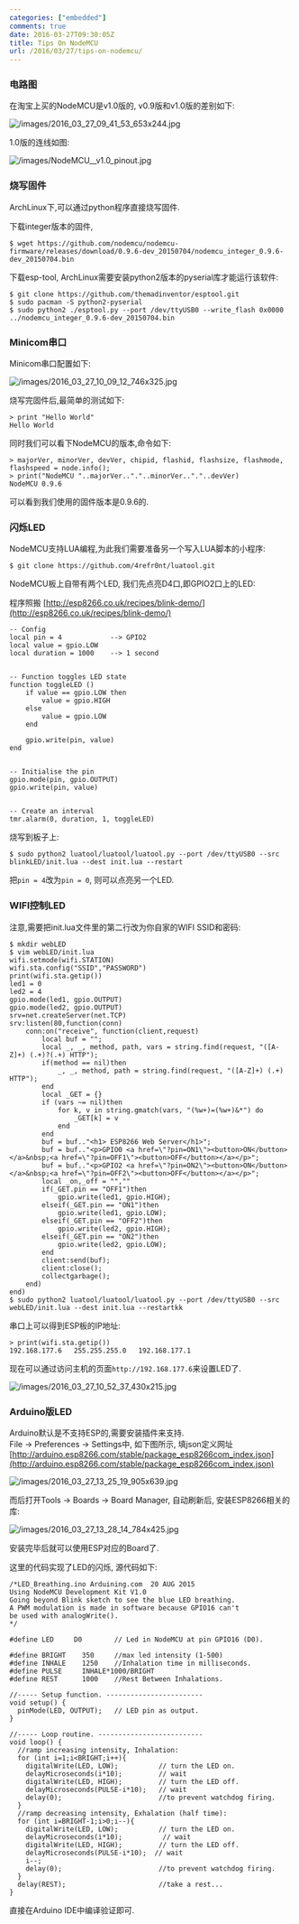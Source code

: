 ```yaml
---
categories: ["embedded"]
comments: true
date: 2016-03-27T09:30:05Z
title: Tips On NodeMCU
url: /2016/03/27/tips-on-nodemcu/
---
```


### 电路图
在淘宝上买的NodeMCU是v1.0版的, v0.9版和v1.0版的差别如下:    

![/images/2016_03_27_09_41_53_653x244.jpg](/images/2016_03_27_09_41_53_653x244.jpg)    

1.0版的连线如图:    

![/images/NodeMCU__v1.0_pinout.jpg](/images/NodeMCU__v1.0_pinout.jpg)    

### 烧写固件
ArchLinux下,可以通过python程序直接烧写固件.    

下载integer版本的固件,

```
$ wget https://github.com/nodemcu/nodemcu-firmware/releases/download/0.9.6-dev_20150704/nodemcu_integer_0.9.6-dev_20150704.bin
```

下载esp-tool, ArchLinux需要安装python2版本的pyserial库才能运行该软件:    

```
$ git clone https://github.com/themadinventor/esptool.git
$ sudo pacman -S python2-pyserial
$ sudo python2 ./esptool.py --port /dev/ttyUSB0 --write_flash 0x0000 ../nodemcu_integer_0.9.6-dev_20150704.bin
```

### Minicom串口
Minicom串口配置如下:   

![/images/2016_03_27_10_09_12_746x325.jpg](/images/2016_03_27_10_09_12_746x325.jpg)   

烧写完固件后,最简单的测试如下:    

```
> print "Hello World"
Hello World
```

同时我们可以看下NodeMCU的版本,命令如下:    

```
> majorVer, minorVer, devVer, chipid, flashid, flashsize, flashmode, flashspeed = node.info();
> print("NodeMCU "..majorVer.."."..minorVer.."."..devVer)
NodeMCU 0.9.6
```

可以看到我们使用的固件版本是0.9.6的.    

### 闪烁LED
NodeMCU支持LUA编程,为此我们需要准备另一个写入LUA脚本的小程序:    

```
$ git clone https://github.com/4refr0nt/luatool.git
```

NodeMCU板上自带有两个LED, 我们先点亮D4口,即GPIO2口上的LED:    

程序照搬
[http://esp8266.co.uk/recipes/blink-demo/](http://esp8266.co.uk/recipes/blink-demo/)    

```
-- Config
local pin = 4            --> GPIO2
local value = gpio.LOW
local duration = 1000    --> 1 second


-- Function toggles LED state
function toggleLED ()
    if value == gpio.LOW then
        value = gpio.HIGH
    else
        value = gpio.LOW
    end

    gpio.write(pin, value)
end


-- Initialise the pin
gpio.mode(pin, gpio.OUTPUT)
gpio.write(pin, value)


-- Create an interval
tmr.alarm(0, duration, 1, toggleLED)
```

烧写到板子上:    

```
$ sudo python2 luatool/luatool/luatool.py --port /dev/ttyUSB0 --src blinkLED/init.lua --dest init.lua --restart
```

把`pin = 4`改为`pin = 0`, 则可以点亮另一个LED.   

### WIFI控制LED
注意,需要把init.lua文件里的第二行改为你自家的WIFI SSID和密码:   

```
$ mkdir webLED
$ vim webLED/init.lua
wifi.setmode(wifi.STATION)
wifi.sta.config("SSID","PASSWORD")
print(wifi.sta.getip())
led1 = 0
led2 = 4
gpio.mode(led1, gpio.OUTPUT)
gpio.mode(led2, gpio.OUTPUT)
srv=net.createServer(net.TCP)
srv:listen(80,function(conn)
    conn:on("receive", function(client,request)
        local buf = "";
        local _, _, method, path, vars = string.find(request, "([A-Z]+) (.+)?(.+) HTTP");
        if(method == nil)then
            _, _, method, path = string.find(request, "([A-Z]+) (.+) HTTP");
        end
        local _GET = {}
        if (vars ~= nil)then
            for k, v in string.gmatch(vars, "(%w+)=(%w+)&*") do
                _GET[k] = v
            end
        end
        buf = buf.."<h1> ESP8266 Web Server</h1>";
        buf = buf.."<p>GPIO0 <a href=\"?pin=ON1\"><button>ON</button></a>&nbsp;<a href=\"?pin=OFF1\"><button>OFF</button></a></p>";
        buf = buf.."<p>GPIO2 <a href=\"?pin=ON2\"><button>ON</button></a>&nbsp;<a href=\"?pin=OFF2\"><button>OFF</button></a></p>";
        local _on,_off = "",""
        if(_GET.pin == "OFF1")then
            gpio.write(led1, gpio.HIGH);
        elseif(_GET.pin == "ON1")then
            gpio.write(led1, gpio.LOW);
        elseif(_GET.pin == "OFF2")then
            gpio.write(led2, gpio.HIGH);
        elseif(_GET.pin == "ON2")then
            gpio.write(led2, gpio.LOW);
        end
        client:send(buf);
        client:close();
        collectgarbage();
    end)
end)
$ sudo python2 luatool/luatool/luatool.py --port /dev/ttyUSB0 --src webLED/init.lua --dest init.lua --restartkk
```
串口上可以得到ESP板的IP地址:     

```
> print(wifi.sta.getip())
192.168.177.6   255.255.255.0   192.168.177.1
```
现在可以通过访问主机的页面`http://192.168.177.6`来设置LED了.

![/images/2016_03_27_10_52_37_430x215.jpg](/images/2016_03_27_10_52_37_430x215.jpg)   

### Arduino版LED
Arduino默认是不支持ESP的,需要安装插件来支持.    
File -> Preferences -> Settings中, 如下图所示, 填json定义网址    
[http://arduino.esp8266.com/stable/package_esp8266com_index.json](http://arduino.esp8266.com/stable/package_esp8266com_index.json)    

![/images/2016_03_27_13_25_19_905x639.jpg](/images/2016_03_27_13_25_19_905x639.jpg)    

而后打开Tools -> Boards -> Board Manager, 自动刷新后, 安装ESP8266相关的库:    

![/images/2016_03_27_13_28_14_784x425.jpg](/images/2016_03_27_13_28_14_784x425.jpg)    

安装完毕后就可以使用ESP对应的Board了.     

这里的代码实现了LED的闪烁, 源代码如下:    

```
/*LED_Breathing.ino Arduining.com  20 AUG 2015
Using NodeMCU Development Kit V1.0
Going beyond Blink sketch to see the blue LED breathing.
A PWM modulation is made in software because GPIO16 can't
be used with analogWrite().
*/

#define LED     D0        // Led in NodeMCU at pin GPIO16 (D0).
 
#define BRIGHT    350     //max led intensity (1-500)
#define INHALE    1250    //Inhalation time in milliseconds.
#define PULSE     INHALE*1000/BRIGHT
#define REST      1000    //Rest Between Inhalations.

//----- Setup function. ------------------------
void setup() {                
  pinMode(LED, OUTPUT);   // LED pin as output.    
}

//----- Loop routine. --------------------------
void loop() {
  //ramp increasing intensity, Inhalation: 
  for (int i=1;i<BRIGHT;i++){
    digitalWrite(LED, LOW);          // turn the LED on.
    delayMicroseconds(i*10);         // wait
    digitalWrite(LED, HIGH);         // turn the LED off.
    delayMicroseconds(PULSE-i*10);   // wait
    delay(0);                        //to prevent watchdog firing.
  }
  //ramp decreasing intensity, Exhalation (half time):
  for (int i=BRIGHT-1;i>0;i--){
    digitalWrite(LED, LOW);          // turn the LED on.
    delayMicroseconds(i*10);          // wait
    digitalWrite(LED, HIGH);         // turn the LED off.
    delayMicroseconds(PULSE-i*10);  // wait
    i--;
    delay(0);                        //to prevent watchdog firing.
  }
  delay(REST);                       //take a rest...
}
```
直接在Arduino IDE中编译验证即可.    
